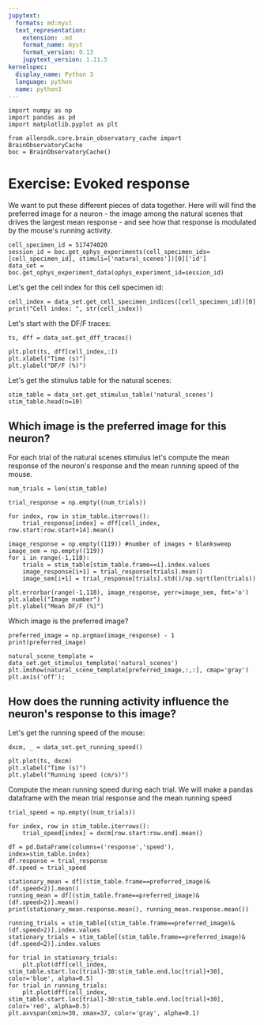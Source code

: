 ```yaml
---
jupytext:
  formats: md:myst
  text_representation:
    extension: .md
    format_name: myst
    format_version: 0.13
    jupytext_version: 1.11.5
kernelspec:
  display_name: Python 3
  language: python
  name: python3
---
```

```{code-cell} ipython3
import numpy as np
import pandas as pd
import matplotlib.pyplot as plt
```
```{code-cell} ipython3
from allensdk.core.brain_observatory_cache import BrainObservatoryCache
boc = BrainObservatoryCache()
```

# Exercise: Evoked response

We want to put these different pieces of data together. Here will will find the preferred image for a neuron - the image among the natural scenes that drives the largest mean response - and see how that response is modulated by the mouse's running activity.

```{code-cell} ipython3
cell_specimen_id = 517474020
session_id = boc.get_ophys_experiments(cell_specimen_ids=[cell_specimen_id], stimuli=['natural_scenes'])[0]['id']
data_set = boc.get_ophys_experiment_data(ophys_experiment_id=session_id)
```

Let's get the cell index for this cell specimen id:

```{code-cell} ipython3
cell_index = data_set.get_cell_specimen_indices([cell_specimen_id])[0]
print("Cell index: ", str(cell_index))
```

Let's start with the DF/F traces:

```{code-cell} ipython3
ts, dff = data_set.get_dff_traces()

plt.plot(ts, dff[cell_index,:])
plt.xlabel("Time (s)")
plt.ylabel("DF/F (%)")
```

Let's get the stimulus table for the natural scenes:

```{code-cell} ipython3
stim_table = data_set.get_stimulus_table('natural_scenes')
stim_table.head(n=10)
```

## Which image is the preferred image for this neuron?

For each trial of the natural scenes stimulus let's compute the mean response of the neuron's response and the mean running speed of the mouse.

```{code-cell} ipython3
num_trials = len(stim_table)

trial_response = np.empty((num_trials))

for index, row in stim_table.iterrows():
    trial_response[index] = dff[cell_index, row.start:row.start+14].mean()

image_response = np.empty((119)) #number of images + blanksweep
image_sem = np.empty((119))
for i in range(-1,118):
    trials = stim_table[stim_table.frame==i].index.values
    image_response[i+1] = trial_response[trials].mean()
    image_sem[i+1] = trial_response[trials].std()/np.sqrt(len(trials))

plt.errorbar(range(-1,118), image_response, yerr=image_sem, fmt='o')
plt.xlabel("Image number")
plt.ylabel("Mean DF/F (%)")
```

Which image is the preferred image?

```{code-cell} ipython3
preferred_image = np.argmax(image_response) - 1
print(preferred_image)

natural_scene_template = data_set.get_stimulus_template('natural_scenes')
plt.imshow(natural_scene_template[preferred_image,:,:], cmap='gray')
plt.axis('off');
```

## How does the running activity influence the neuron's response to this image?

Let's get the running speed of the mouse:

```{code-cell} ipython3
dxcm, _ = data_set.get_running_speed()

plt.plot(ts, dxcm)
plt.xlabel("Time (s)")
plt.ylabel("Running speed (cm/s)")
```

Compute the mean running speed during each trial. We will make a pandas dataframe with the mean trial response and the mean running speed

```{code-cell} ipython3
trial_speed = np.empty((num_trials))

for index, row in stim_table.iterrows():
    trial_speed[index] = dxcm[row.start:row.end].mean()

df = pd.DataFrame(columns=('response','speed'), index=stim_table.index)
df.response = trial_response
df.speed = trial_speed

stationary_mean = df[(stim_table.frame==preferred_image)&(df.speed<2)].mean()
running_mean = df[(stim_table.frame==preferred_image)&(df.speed>2)].mean()
print(stationary_mean.response.mean(), running_mean.response.mean())
```

```{code-cell} ipython3
running_trials = stim_table[(stim_table.frame==preferred_image)&(df.speed>2)].index.values
stationary_trials = stim_table[(stim_table.frame==preferred_image)&(df.speed<2)].index.values

for trial in stationary_trials:
    plt.plot(dff[cell_index, stim_table.start.loc[trial]-30:stim_table.end.loc[trial]+30], color='blue', alpha=0.5)
for trial in running_trials:
    plt.plot(dff[cell_index, stim_table.start.loc[trial]-30:stim_table.end.loc[trial]+30], color='red', alpha=0.5)
plt.axvspan(xmin=30, xmax=37, color='gray', alpha=0.1)
```